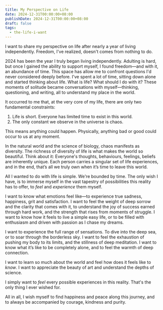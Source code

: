 ```yaml
---
title: My Perspective on Life
date: 2024-12-31T00:00:00+08:00
publishDate: 2024-12-31T00:00:00+08:00
draft: false
tags:
  - the-life-i-want
---
```



I want to share my perspective on life after nearly a year of living independently. Freedom, I've realized, doesn't comes from nothing to do. 

2024 has been the year I truly began living independently. Adulting is hard, but once I gained the ability to support myself, I found freedom—and with it, an abundance of time. This space has allow me to confront questions I'd never considered deeply before. I've spent a lot of time, sitting down alone and started thinking about life. What is life? What should I do with it? These moments of solitude became conversations with myself—thinking, questioning, and writing, all to understand my place in the world.

It occurred to me that, at the very core of my life, there are only two fundamental constraints:

1. Life is short. Everyone has limited time to exist in this world.
2. The only constant we observe in the universe is chaos.

This means anything could happen. Physically, anything bad or good could occur to us at any moment.

In the natural world and the science of biology, chaos manifests as diversity. The richness of diversity of life is what makes the world so beautiful. Think about it: Everyone's thoughts, behaviours, feelings, beliefs are inherently unique. Each person carries a singular set of life experiences, and in the end, that’s all we truly own when it’s time to leave this world.

All I wanted to do with life is simple. We're bounded by time. The only wish I have, is to immerse myself in the vast tapestry of possibilities this reality has to offer, to *feel* and *experience* them myself.

I want to know what emotions feel like—to experience true sadness, happiness, grit and satisfaction. I want to feel the weight of deep sorrow and the clarity that comes with it, to understand the joy of success earned through hard work, and the strength that rises from moments of struggle. I want to know how it feels to live a simple easy life, or to be filled with enthusiasm and driven with passion as I chase my dreams.

I want to experience the full range of sensations. To dive into the deep sea, or to soar through the borderless sky. I want to feel the exhaustion of pushing my body to its limits, and the stillness of deep meditation. I want to know what it’s like to be completely alone, and to feel the warmth of deep connection. 

I want to learn so much about the world and feel how does it feels like to *know*. I want to appreciate the beauty of art and understand the depths of science. 

I simply want to *feel* every possible experiences in this reality. That's the only thing I ever wished for.

All in all, I wish myself to find happiness and peace along this journey, and to always be accompanied by courage, kindness and purity.
